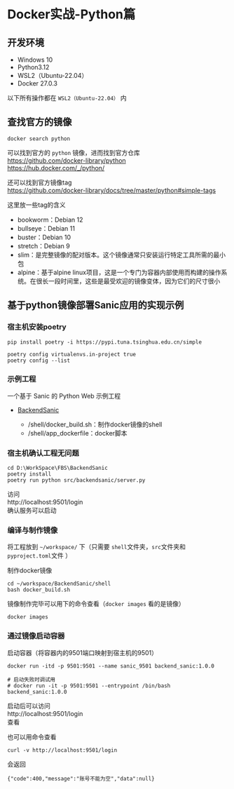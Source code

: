 # Docker实战-Python篇

## 开发环境
- Windows 10
- Python3.12
- WSL2（Ubuntu-22.04）
- Docker 27.0.3

以下所有操作都在 ``WSL2（Ubuntu-22.04）`` 内

## 查找官方的镜像

```
docker search python
```
可以找到官方的 ``python`` 镜像，进而找到官方仓库  
https://github.com/docker-library/python  
https://hub.docker.com/_/python/  

还可以找到官方镜像tag  
https://github.com/docker-library/docs/tree/master/python#simple-tags

这里放一些tag的含义
 - bookworm：Debian 12
 - bullseye：Debian 11
 - buster：Debian 10
 - stretch：Debian 9
 - slim：是完整镜像的配对版本。这个镜像通常只安装运行特定工具所需的最小包
 - alpine：基于alpine linux项目，这是一个专门为容器内部使用而构建的操作系统。在很长一段时间里，这些是最受欢迎的镜像变体，因为它们的尺寸很小

## 基于python镜像部署Sanic应用的实现示例

### 宿主机安装poetry
```
pip install poetry -i https://pypi.tuna.tsinghua.edu.cn/simple
```

```
poetry config virtualenvs.in-project true
poetry config --list
```

### 示例工程
一个基于 Sanic 的 Python Web 示例工程

 - [BackendSanic](../Framework/BackendSanic/)

     - /shell/docker_build.sh：制作docker镜像的shell
     - /shell/app_dockerfile：docker脚本

### 宿主机确认工程无问题
```
cd D:\WorkSpace\FBS\BackendSanic
poetry install
poetry run python src/backendsanic/server.py
```
访问  
http://localhost:9501/login  
确认服务可以启动

### 编译与制作镜像

将工程放到 ``~/workspace/`` 下（只需要 ``shell``文件夹，``src``文件夹和 ``pyproject.toml``文件 ）

制作docker镜像
```
cd ~/workspace/BackendSanic/shell
bash docker_build.sh
```
镜像制作完毕可以用下的命令查看（``docker images`` 看的是镜像）
```
docker images
```

### 通过镜像启动容器
启动容器（将容器内的9501端口映射到宿主机的9501）
```
docker run -itd -p 9501:9501 --name sanic_9501 backend_sanic:1.0.0

# 启动失败时调试用
# docker run -it -p 9501:9501 --entrypoint /bin/bash backend_sanic:1.0.0
```

启动后可以访问  
http://localhost:9501/login  
查看

也可以用命令查看
```
curl -v http://localhost:9501/login
```
会返回
```
{"code":400,"message":"账号不能为空","data":null}
```
